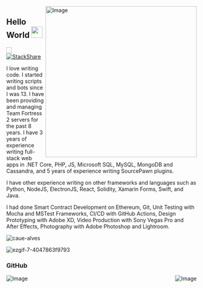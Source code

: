 <img src="https://github-readme-stats.vercel.app/api/wakatime?username=myst&layout=compact&hide_title=true&theme=github_dark" min-width="400px" max-width="400px" width="400px" align="right" alt="Image">

## Hello World <img src="https://raw.githubusercontent.com/MartinHeinz/MartinHeinz/master/wave.gif" width="30px">
🏻 [![StackShare](http://img.shields.io/badge/tech-stack-0690fa.svg?style=flat)](https://stackshare.io/my3t/my-stack)
<p align="left"> 
  I love writing code. I started writing scripts and bots since I was 13. I have been providing and managing Team Fortress 2 servers for the past 8 years. I have 3 years of experience writing full-stack web apps in .NET Core, PHP, JS, Microsoft SQL, MySQL, MongoDB and Cassandra, and 5 years of experience writing SourcePawn plugins.
  
  I have other experience writing on other frameworks and languages such as Python, NodeJS, ElectronJS, React, Solidity, Xamarin Forms, Swift, and Java.
  
  I had done Smart Contract Development on Ethereum, Git, Unit Testing with Mocha and MSTest Frameworks, CI/CD with GitHub Actions, Design Prototyping with Adobe XD, Video Production with Sony Vegas Pro and After Effects, Photography with Adobe Photoshop and Lightroom.
</p>
<p align="left"> <img src="https://komarev.com/ghpvc/?username=my3t&color=blueviolet" alt="caue-alves" /> </p>

![ezgif-7-4047863f9793](https://user-images.githubusercontent.com/33184869/133915416-fa2fad6c-3ae8-45c2-988c-71c20574bf9f.gif)

### GitHub
<img src="https://github-readme-stats.vercel.app/api?username=my3t&theme=github_dark" align="left" alt="Image">

<img src="https://github-readme-stats.vercel.app/api/top-langs/?username=my3t&theme=github_dark" align="right" alt="Image">
